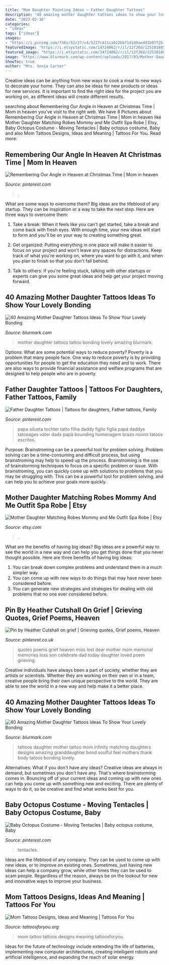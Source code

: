 ```yaml
---
title: "Mom Daughter Painting Ideas ~ Father Daughter Tattoos"
description: "40 amazing mother daughter tattoos ideas to show your lovely bonding"
date: "2023-02-16"
categories:
- "ideas"
tags: ["ideas"]
images:
- "https://i.pinimg.com/736x/52/27/c4/5227c411cab22bbf1d1d9aedd1b97f2b--christmas-quotes-christmas-time.jpg"
featuredImage: "https://i.etsystatic.com/14724062/r/il/12f26d/1251018859/il_1588xN.1251018859_re5o.jpg"
featured_image: "https://i.etsystatic.com/14724062/r/il/12f26d/1251018859/il_1588xN.1251018859_re5o.jpg"
image: "https://www.blurmark.com/wp-content/uploads/2017/03/Mother-Daughter-Tattoo-Design-27.jpg"
ShowToc: true
author: "Mrs. Sonia Carter"
---
```



Creative ideas can be anything from new ways to cook a meal to new ways to decorate your home. They can also be ideas for new products or ideas for new services. It is important to find the right idea for the project you are working on, as different ideas will create different results.

	

		
searching about Remembering Our Angle in Heaven at Christmas Time | Mom in heaven you've visit to the right web. We have 8 Pictures about Remembering Our Angle in Heaven at Christmas Time | Mom in heaven like Mother Daughter Matching Robes Mommy and Me Outfit Spa Robe | Etsy, Baby Octopus Costume - Moving Tentacles | Baby octopus costume, Baby and also Mom Tattoos Designs, Ideas and Meaning | Tattoos For You. Read more:
		
    
## Remembering Our Angle In Heaven At Christmas Time | Mom In Heaven

<img loading=lazy src="https://i.pinimg.com/736x/52/27/c4/5227c411cab22bbf1d1d9aedd1b97f2b--christmas-quotes-christmas-time.jpg" onerror="this.onerror=null;this.src='https://tse4.mm.bing.net/th?id=OIP.lNlKjXuNv4cO2AGvkLPc-gAAAA&amp;pid=15.1';" alt="Remembering Our Angle in Heaven at Christmas Time | Mom in heaven">

_Source: pinterest.com_

>. 

	

What are some ways to overcome them?
Big ideas are the lifeblood of any startup. They can be inspiration or a way to take the next step. Here are three ways to overcome them:
1) Take a break: When it feels like you can't get started, take a break and come back with fresh eyes. With enough time, your new ideas will start to form and you'll be on your way to creating something great.

2) Get organized: Putting everything in one place will make it easier to focus on your project and won't leave any spaces for distractions. Keep track of what you're working on, where you want to go with it, and when you plan to finish so that you don't fall behind.

3) Talk to others: If you're feeling stuck, talking with other startups or experts can give you some great ideas and help get your project moving forward.

    
## 40 Amazing Mother Daughter Tattoos Ideas To Show Your Lovely Bonding

<img loading=lazy src="https://www.blurmark.com/wp-content/uploads/2017/03/Mother-Daughter-Tattoo-Design-27.jpg" onerror="this.onerror=null;this.src='https://tse2.mm.bing.net/th?id=OIP.y_87L-mrZ-EY2cZ5QJa-aAHaJ4&amp;pid=15.1';" alt="40 Amazing Mother Daughter Tattoos Ideas To Show Your Lovely Bonding">

_Source: blurmark.com_

>mother daughter tattoos tattoo bonding lovely amazing blurmark. 

	

Options: What are some potential ways to reduce poverty?
Poverty is a problem that many people face. One way to reduce poverty is by providing opportunities for people to get the education they need and to work. There are also ways to provide financial assistance and welfare programs that are designed to help people who are in poverty.

    
## Father Daughter Tattoos | Tattoos For Daughters, Father Tattoos, Family

<img loading=lazy src="https://i.pinimg.com/736x/e2/28/03/e228030251c258a9fd2875787ac8d572.jpg" onerror="this.onerror=null;this.src='https://tse1.mm.bing.net/th?id=OIP.jfSbahKtPEXK8RudFJbf4QHaLH&amp;pid=15.1';" alt="Father Daughter Tattoos | Tattoos for daughters, Father tattoos, Family">

_Source: pinterest.com_

>papa silueta tochter tatto filha daddy figlio figlia papá daddys tatoeages vater dads papà bounding homenagem brazo nonno tatoos escritos. 

	

Purpose: Brainstroming can be a powerful tool for problem solving.
Problem solving can be a time-consuming and difficult process, but using brainstroming may help to speed up the process. Brainstroming is the use of brainstorming techniques to focus on a specific problem or issue. With brainstroming, you can quickly come up with solutions to problems that you may be struggling with. This can be a powerful tool for problem solving, and can help you to achieve your goals more quickly.

    
## Mother Daughter Matching Robes Mommy And Me Outfit Spa Robe | Etsy

<img loading=lazy src="https://i.etsystatic.com/14724062/r/il/12f26d/1251018859/il_1588xN.1251018859_re5o.jpg" onerror="this.onerror=null;this.src='https://tse1.mm.bing.net/th?id=OIP.q581aKFoyguDN9DajBcKJgHaLH&amp;pid=15.1';" alt="Mother Daughter Matching Robes Mommy and Me Outfit Spa Robe | Etsy">

_Source: etsy.com_

>. 

	

What are the benefits of having big ideas?
Big ideas are a powerful way to see the world in a new way and can help you get things done that you never thought possible. Here are three benefits of having big ideas: 
1. You can break down complex problems and understand them in a much simpler way. 
2. You can come up with new ways to do things that may have never been considered before. 
3. You can generate new strategies and strategies for dealing with old problems that no one ever considered before.

    
## Pin By Heather Cutshall On Grief | Grieving Quotes, Grief Poems, Heaven

<img loading=lazy src="https://i.pinimg.com/736x/c3/21/af/c321af9d12a9d71d4cb79ef9d1c9c27b.jpg" onerror="this.onerror=null;this.src='https://tse1.mm.bing.net/th?id=OIP.c8cL6dgXWEgj-_PfSqTE6QHaMW&amp;pid=15.1';" alt="Pin by Heather Cutshall on grief | Grieving quotes, Grief poems, Heaven">

_Source: pinterest.co.uk_

>quotes poems grief heaven miss lost dear mother mom memorial memories loss son celebrate dad today daughter loved poem grieving. 

	

Creative individuals have always been a part of society, whether they are artists or scientists. Whether they are working on their own or in a team, creative people bring their own unique perspective to the world. They are able to see the world in a new way and help make it a better place.

    
## 40 Amazing Mother Daughter Tattoos Ideas To Show Your Lovely Bonding

<img loading=lazy src="http://www.blurmark.com/wp-content/uploads/2017/03/Mother-Daughter-Tattoo-Design-19.jpg" onerror="this.onerror=null;this.src='https://tse3.mm.bing.net/th?id=OIP.0f82yRKTDa1FFQPSXJ9c3wD5D5&amp;pid=15.1';" alt="40 Amazing Mother Daughter Tattoos Ideas To Show Your Lovely Bonding">

_Source: blurmark.com_

>tattoos daughter mother tattoo mom infinity matching daughters designs amazing granddaughter bond soulful feel mothers thank body tatoos bonding lovely. 

	

Alternatives: What if you don't have any ideas?
Creative ideas are always in demand, but sometimes you don't have any. That's where brainstorming comes in. Bouncing off of your current ideas and coming up with new ones can help you come up with something new and exciting. There are plenty of ways to do it, so be creative and find what works best for you.

    
## Baby Octopus Costume - Moving Tentacles | Baby Octopus Costume, Baby

<img loading=lazy src="https://i.pinimg.com/736x/ea/85/ac/ea85ac8fc1591419343125b7ee5b2d36.jpg" onerror="this.onerror=null;this.src='https://tse4.mm.bing.net/th?id=OIP.MmGa89ZOHDPdnIaUVfbj5AAAAA&amp;pid=15.1';" alt="Baby Octopus Costume - Moving Tentacles | Baby octopus costume, Baby">

_Source: pinterest.com_

>tentacles. 

	

Ideas are the lifeblood of any company. They can be used to come up with new ideas, or to improve on existing ones. Sometimes, just having new ideas can help a company grow, while other times they can be used to scam people. Regardless of the reason, always be on the lookout for new and innovative ways to improve your business.

    
## Mom Tattoos Designs, Ideas And Meaning | Tattoos For You

<img loading=lazy src="http://www.tattoosforyou.org/wp-content/uploads/2013/10/Tattoo-Mom-604x1024.jpg" onerror="this.onerror=null;this.src='https://tse4.mm.bing.net/th?id=OIP.X-01ICbOJTeCsrXa2BzL2AHaMj&amp;pid=15.1';" alt="Mom Tattoos Designs, Ideas and Meaning | Tattoos For You">

_Source: tattoosforyou.org_

>mom tattoo tattoos designs meaning tattoosforyou. 

	

Ideas for the future of technology include extending the life of batteries, implementing new computer architectures, creating intelligent robots and artificial intelligence, and expanding the reach of solar energy.

